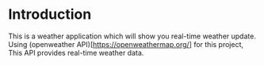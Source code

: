 # Introduction
This is a weather application which will show you real-time weather update. Using (openweather API)[https://openweathermap.org/] for this project, This API provides real-time weather data.
